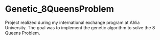 # Genetic_8QueensProblem
Project realized during my international exchange program at Ahlia University. The goal was to implement the genetic algorithm to solve the 8 Queens Problem.
